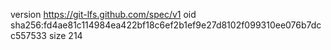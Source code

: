 version https://git-lfs.github.com/spec/v1
oid sha256:fd4ae81c114984ea422bf18c6ef2b1ef9e27d8102f099310ee076b7dcc557533
size 214
